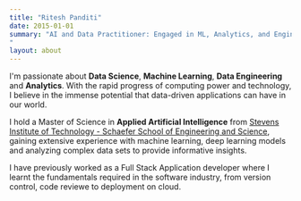 ```yaml
---
title: "Ritesh Panditi"
date: 2015-01-01
summary: "AI and Data Practitioner: Engaged in ML, Analytics, and Engineering Solutions
"
layout: about
---
```


I'm passionate about **Data Science**, **Machine Learning**, **Data Engineering** and **Analytics**. With the rapid progress of computing power and technology, I believe in the immense potential that data-driven applications can have in our world.

I hold a Master of Science in **Applied Artificial Intelligence** from [Stevens Institute of Technology - Schaefer School of Engineering and Science](https://www.stevens.edu/school-engineering-science), gaining extensive experience with machine learning, deep learning models and analyzing complex data sets to provide informative insights.

I have previously worked as a Full Stack Application developer where I learnt the fundamentals required in the software industry, from version control, code reviewe to deployment on cloud. 

